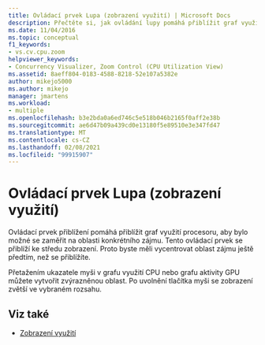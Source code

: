 ```yaml
---
title: Ovládací prvek Lupa (zobrazení využití) | Microsoft Docs
description: Přečtěte si, jak ovládání lupy pomáhá přiblížit graf využití procesoru, abyste se mohli zaměřit na oblasti konkrétního zájmu.
ms.date: 11/04/2016
ms.topic: conceptual
f1_keywords:
- vs.cv.cpu.zoom
helpviewer_keywords:
- Concurrency Visualizer, Zoom Control (CPU Utilization View)
ms.assetid: 8aeff804-0183-4588-8218-52e107a5382e
author: mikejo5000
ms.author: mikejo
manager: jmartens
ms.workload:
- multiple
ms.openlocfilehash: b3e2bda0a6ed746c5e518b046b2165f0aff2e38b
ms.sourcegitcommit: ae6d47b09a439cd0e13180f5e89510e3e347fd47
ms.translationtype: MT
ms.contentlocale: cs-CZ
ms.lasthandoff: 02/08/2021
ms.locfileid: "99915907"
---
```

# <a name="zoom-control-utilization-view"></a>Ovládací prvek Lupa (zobrazení využití)
Ovládací prvek přiblížení pomáhá přiblížit graf využití procesoru, aby bylo možné se zaměřit na oblasti konkrétního zájmu. Tento ovládací prvek se přiblíží ke středu zobrazení. Proto byste měli vycentrovat oblast zájmu ještě předtím, než se přiblížíte.

 Přetažením ukazatele myši v grafu využití CPU nebo grafu aktivity GPU můžete vytvořit zvýrazněnou oblast. Po uvolnění tlačítka myši se zobrazení zvětší ve vybraném rozsahu.

## <a name="see-also"></a>Viz také
- [Zobrazení využití](../profiling/utilization-view.md)